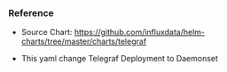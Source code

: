 ### Reference

- Source Chart: https://github.com/influxdata/helm-charts/tree/master/charts/telegraf

- This yaml change Telegraf Deployment to Daemonset